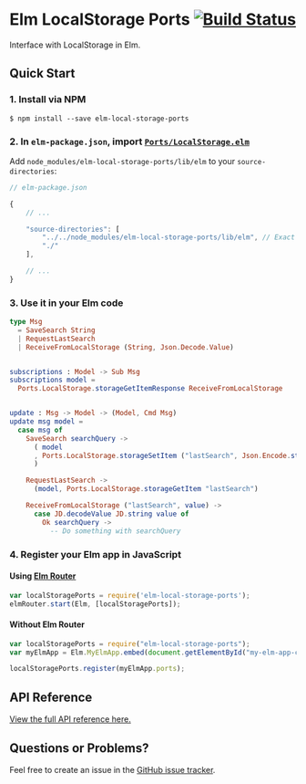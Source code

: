 # Elm LocalStorage Ports [![Build Status](https://travis-ci.org/knledg/elm-local-storage-ports.svg?branch=master)](https://travis-ci.org/knledg/elm-local-storage-ports)

Interface with LocalStorage in Elm.

## Quick Start

### 1. Install via NPM

```
$ npm install --save elm-local-storage-ports
```

### 2. In `elm-package.json`, import [`Ports/LocalStorage.elm`](lib/elm/Ports/LocalStorage.elm)

Add `node_modules/elm-local-storage-ports/lib/elm` to your `source-directories`:

```js
// elm-package.json

{
    // ...

    "source-directories": [
        "../../node_modules/elm-local-storage-ports/lib/elm", // Exact path to node_modules may be different for you
        "./"
    ],

    // ...
}
```

### 3. Use it in your Elm code

```elm
type Msg
  = SaveSearch String
  | RequestLastSearch
  | ReceiveFromLocalStorage (String, Json.Decode.Value)


subscriptions : Model -> Sub Msg
subscriptions model =
  Ports.LocalStorage.storageGetItemResponse ReceiveFromLocalStorage


update : Msg -> Model -> (Model, Cmd Msg)
update msg model =
  case msg of
    SaveSearch searchQuery ->
      ( model
      , Ports.LocalStorage.storageSetItem ("lastSearch", Json.Encode.string searchQuery)
      )

    RequestLastSearch ->
      (model, Ports.LocalStorage.storageGetItem "lastSearch")

    ReceiveFromLocalStorage ("lastSearch", value) ->
      case JD.decodeValue JD.string value of
        Ok searchQuery ->
          -- Do something with searchQuery
```

### 4. Register your Elm app in JavaScript

#### Using [Elm Router](https://github.com/knledg/elm-router)

```javascript
var localStoragePorts = require('elm-local-storage-ports');
elmRouter.start(Elm, [localStoragePorts]);
```

#### Without Elm Router

```javascript
var localStoragePorts = require("elm-local-storage-ports");
var myElmApp = Elm.MyElmApp.embed(document.getElementById("my-elm-app-container"));

localStoragePorts.register(myElmApp.ports);
```

## API Reference

[View the full API reference here.](./API.md)

## Questions or Problems?

Feel free to create an issue in the [GitHub issue tracker](https://github.com/knledg/elm-local-storage-ports/issues).
